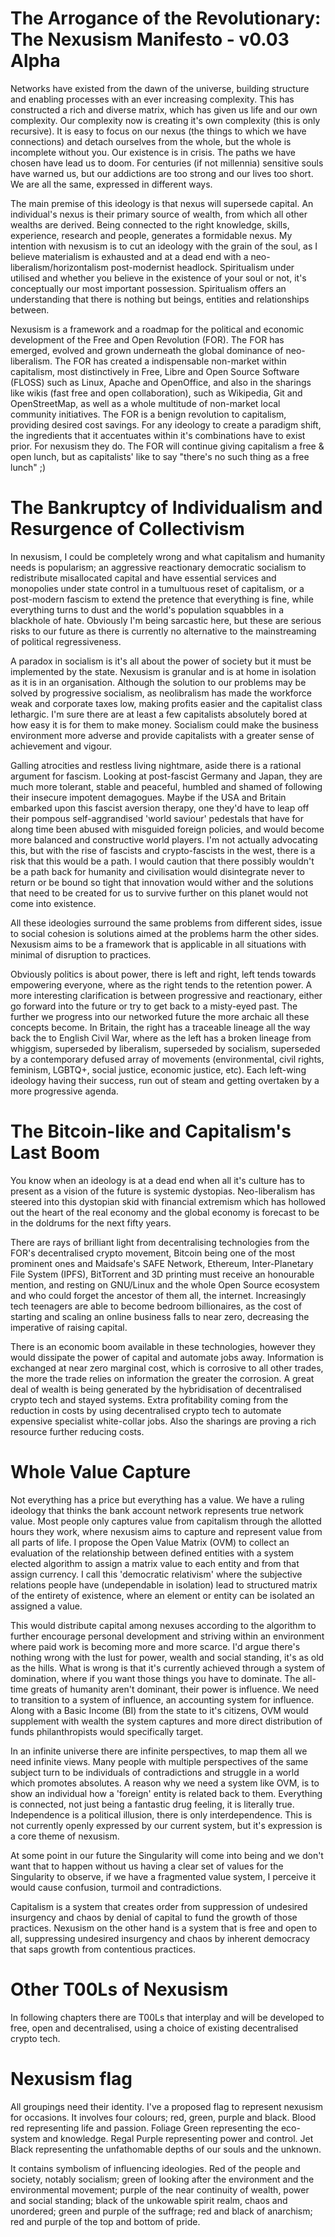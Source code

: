





The Arrogance of the Revolutionary: The Nexusism Manifesto - v0.03 Alpha
========================================================================





Networks have existed from the dawn of the universe, building structure and enabling processes with an ever increasing complexity. This has constructed a rich and diverse matrix, which has given us life and our own complexity. Our complexity now is creating it's own complexity (this is only recursive). It is easy to focus on our nexus (the things to which we have connections) and detach ourselves from the whole, but the whole is incomplete without you. Our existence is in crisis. The paths we have chosen have lead us to doom. For centuries (if not millennia) sensitive souls have warned us, but our addictions are too strong and our lives too short. We are all the same, expressed in different ways.

The main premise of this ideology is that nexus will supersede capital. An individual's nexus is their primary source of wealth, from which all other wealths are derived. Being connected to the right knowledge, skills, experience, research and people, generates a formidable nexus. My intention with nexusism is to cut an ideology with the grain of the soul, as I believe materialism is exhausted and at a dead end with a neo-liberalism/horizontalism post-modernist headlock. Spiritualism under utilised and whether you believe in the existence of your soul or not, it's conceptually our most important possession. Spiritualism offers an understanding that there is nothing but beings, entities and relationships between.

Nexusism is a framework and a roadmap for the political and economic development of the Free and Open Revolution (FOR). The FOR has emerged, evolved and grown underneath the global dominance of neo-liberalism. The FOR has created a indispensable non-market within capitalism, most distinctively in Free, Libre and Open Source Software (FLOSS) such as Linux, Apache and OpenOffice, and also in the sharings like wikis (fast free and open collaboration), such as Wikipedia, Git and OpenStreetMap, as well as a whole multitude of non-market local community initiatives. The FOR is a benign revolution to capitalism, providing desired cost savings. For any ideology to create a paradigm shift, the ingredients that it accentuates within it's combinations have to exist prior. For nexusism they do. The FOR will continue giving capitalism a free & open lunch, but as capitalists' like to say "there's no such thing as a free lunch" ;)



The Bankruptcy of Individualism and Resurgence of Collectivism
==============================================================

In nexusism, I could be completely wrong and what capitalism and humanity needs is popularism; an aggressive reactionary democratic socialism to redistribute misallocated capital and have essential services and monopolies under state control in a tumultuous reset of capitalism, or a post-modern fascism to extend the pretence that everything is fine, while everything turns to dust and the world's population squabbles in a blackhole of hate. Obviously I'm being sarcastic here, but these are serious risks to our future as there is currently no alternative to the mainstreaming of political regressiveness. 

A paradox in socialism is it's all about the power of society but it must be implemented by the state. Nexusism is granular and is at home in isolation as it is in an organisation. Although the solution to our problems may be solved by progressive socialism, as neolibralism has made the workforce weak and corporate taxes low, making profits easier and the capitalist class lethargic. I'm sure there are at least a few capitalists absolutely bored at how easy it is for them to make money. Socialism could make the business environment more adverse and provide capitalists with a greater sense of achievement and vigour.

Galling atrocities and restless living nightmare, aside there is a rational argument for fascism. Looking at post-fascist Germany and Japan, they are much more tolerant, stable and peaceful, humbled and shamed of following their insecure impotent demagogues. Maybe if the USA and Britain embarked upon this fascist aversion therapy, one they'd have to leap off their pompous self-aggrandised 'world saviour' pedestals that have for along time been abused with misguided foreign policies, and would become more balanced and constructive world players. I'm not actually advocating this, but with the rise of fascists and crypto-fascists in the west, there is a risk that this would be a path. I would caution that there possibly wouldn't be a path back for humanity and civilisation would disintegrate never to return or be bound so tight that innovation would wither and the solutions that need to be created for us to survive further on this planet would not come into existence.

All these ideologies surround the same problems from different sides, issue to social cohesion is solutions aimed at the problems harm the other sides. Nexusism aims to be a framework that is applicable in all situations with minimal of disruption to practices.

Obviously politics is about power, there is left and right, left tends towards empowering everyone, where as the right tends to the retention power. A more interesting clarification is between progressive and reactionary, either go forward into the future or try to get back to a misty-eyed past. The further we progress into our networked future the more archaic all these concepts become. In Britain, the right has a traceable lineage all the way back the to English Civil War, where as the left has a broken lineage from whiggism, superseded by liberalism, superseded by socialism, superseded by a contemporary defused array of movements (environmental, civil rights, feminism, LGBTQ+, social justice, economic justice, etc). Each left-wing ideology having their success, run out of steam and getting overtaken by a more progressive agenda.



The Bitcoin-like and Capitalism's Last Boom
===========================================

You know when an ideology is at a dead end when all it's culture has to present as a vision of the future is systemic dystopias. Neo-liberalism has steered into this dystopian skid with financial extremism which has hollowed out the heart of the real economy and the global economy is forecast to be in the doldrums for the next fifty years. 

There are rays of brilliant light from decentralising technologies from the FOR's decentralised crypto movement, Bitcoin being one of the most prominent ones and Maidsafe's SAFE Network, Ethereum, Inter-Planetary File System (IPFS), BitTorrent and 3D printing must receive an honourable mention, and resting on GNU/Linux and the whole Open Source ecosystem and who could forget the ancestor of them all, the internet. Increasingly tech teenagers are able to become bedroom billionaires, as the cost of starting and scaling an online business falls to near zero, decreasing the imperative of raising capital.

There is an economic boom available in these technologies, however they would dissipate the power of capital and automate jobs away. Information is exchanged at near zero marginal cost, which is corrosive to all other trades, the more the trade relies on information the greater the corrosion. A great deal of wealth is being generated by the hybridisation of decentralised crypto tech and stayed systems. Extra profitability coming from the reduction in costs by using decentralised crypto tech to automate expensive specialist white-collar jobs. Also the sharings are proving a rich resource further reducing costs.



Whole Value Capture
===================

Not everything has a price but everything has a value. We have a ruling ideology that thinks the bank account network represents true network value. Most people only captures value from capitalism through the allotted hours they work, where nexusism aims to capture and represent value from all parts of life. I propose the Open Value Matrix (OVM) to collect an evaluation of the relationship between defined entities with a system elected algorithm to assign a matrix value to each entity and from that assign currency. I call this 'democratic relativism' where the subjective relations people have (undependable in isolation) lead to structured matrix of the entirety of existence, where an element or entity can be isolated an assigned a value.

This would distribute capital among nexuses according to the algorithm to further encourage personal development and striving within an environment where paid work is becoming more and more scarce. I'd argue there's nothing wrong with the lust for power, wealth and social standing, it's as old as the hills. What is wrong is that it's currently achieved through a system of domination, where if you want those things you have to dominate. The all-time greats of humanity aren't dominant, their power is influence. We need to transition to a system of influence, an accounting system for influence. Along with a Basic Income (BI) from the state to it's citizens, OVM would supplement with wealth the system captures and more direct distribution of funds philanthropists would specifically target.

In an infinite universe there are infinite perspectives, to map them all we need infinite views. Many people with multiple perspectives of the same subject turn to be individuals of contradictions and struggle in a world which promotes absolutes. A reason why we need a system like OVM, is to show an individual how a 'foreign' entity is related back to them. Everything is connected, not just being a fantastic drug feeling, it is literally true. Independence is a political illusion, there is only interdependence. This is not currently openly expressed by our current system, but it's expression is a core theme of nexusism.

At some point in our future the Singularity will come into being and we don't want that to happen without us having a clear set of values for the Singularity to observe, if we have a fragmented value system, I perceive it would cause confusion, turmoil and contradictions.

Capitalism is a system that creates order from suppression of undesired insurgency and chaos by denial of capital to fund the growth of those practices. Nexusism on the other hand is a system that is free and open to all, suppressing undesired insurgency and chaos by inherent democracy that saps growth from contentious practices.



Other T00Ls of Nexusism
=======================

In following chapters there are T00Ls that interplay and will be developed to free, open and decentralised, using a choice of existing decentralised crypto tech.



Nexusism flag
=============

All groupings need their identity. I've a proposed flag to represent nexusism for occasions. It involves four colours; red, green, purple and black. Blood red representing life and passion. Foliage Green representing the eco-system and knowledge. Regal Purple representing power and control. Jet Black representing the unfathomable depths of our souls and the unknown. 

It contains symbolism of influencing ideologies. Red of the people and society, notably socialism; green of looking after the environment and the environmental movement; purple of the near continuity of wealth, power and social standing; black of the unkowable spirit realm, chaos and unordered; green and purple of the suffrage; red and black of anarchism; red and purple of the top and bottom of pride.



 
 
